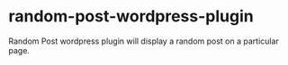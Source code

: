 # random-post-wordpress-plugin
Random Post wordpress plugin will display a random post on a particular page.

